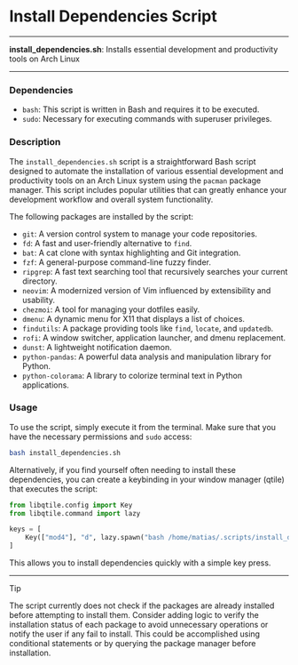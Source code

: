 # Install Dependencies Script

---

**install_dependencies.sh**: Installs essential development and productivity tools on Arch Linux

---

### Dependencies

- `bash`: This script is written in Bash and requires it to be executed.
- `sudo`: Necessary for executing commands with superuser privileges.

### Description

The `install_dependencies.sh` script is a straightforward Bash script designed to automate the installation of various essential development and productivity tools on an Arch Linux system using the `pacman` package manager. This script includes popular utilities that can greatly enhance your development workflow and overall system functionality.

The following packages are installed by the script:

- `git`: A version control system to manage your code repositories.
- `fd`: A fast and user-friendly alternative to `find`.
- `bat`: A cat clone with syntax highlighting and Git integration.
- `fzf`: A general-purpose command-line fuzzy finder.
- `ripgrep`: A fast text searching tool that recursively searches your current directory.
- `neovim`: A modernized version of Vim influenced by extensibility and usability.
- `chezmoi`: A tool for managing your dotfiles easily.
- `dmenu`: A dynamic menu for X11 that displays a list of choices.
- `findutils`: A package providing tools like `find`, `locate`, and `updatedb`.
- `rofi`: A window switcher, application launcher, and dmenu replacement.
- `dunst`: A lightweight notification daemon.
- `python-pandas`: A powerful data analysis and manipulation library for Python.
- `python-colorama`: A library to colorize terminal text in Python applications.

### Usage

To use the script, simply execute it from the terminal. Make sure that you have the necessary permissions and `sudo` access:

```bash
bash install_dependencies.sh
```

Alternatively, if you find yourself often needing to install these dependencies, you can create a keybinding in your window manager (qtile) that executes the script:

```python
from libqtile.config import Key
from libqtile.command import lazy

keys = [
    Key(["mod4"], "d", lazy.spawn("bash /home/matias/.scripts/install_dependencies.sh")),
]
```

This allows you to install dependencies quickly with a simple key press.

---

> [!TIP]
> The script currently does not check if the packages are already installed before attempting to install them. Consider adding logic to verify the installation status of each package to avoid unnecessary operations or notify the user if any fail to install. This could be accomplished using conditional statements or by querying the package manager before installation.